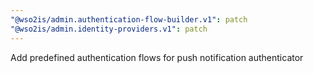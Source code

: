```yaml
---
"@wso2is/admin.authentication-flow-builder.v1": patch
"@wso2is/admin.identity-providers.v1": patch
---
```


Add predefined authentication flows for push notification authenticator
